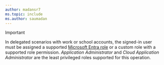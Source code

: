 ```yaml
---
author: madansr7
ms.topic: include
ms.author: saumadan
---
```


> [!IMPORTANT]
> In delegated scenarios with work or school accounts, the signed-in user must be assigned a supported [Microsoft Entra role](/entra/identity/role-based-access-control/permissions-reference?toc=%2Fgraph%2Ftoc.json) or a custom role with a supported role permission. *Application Administrator* and *Cloud Application Administrator* are the least privileged roles supported for this operation.